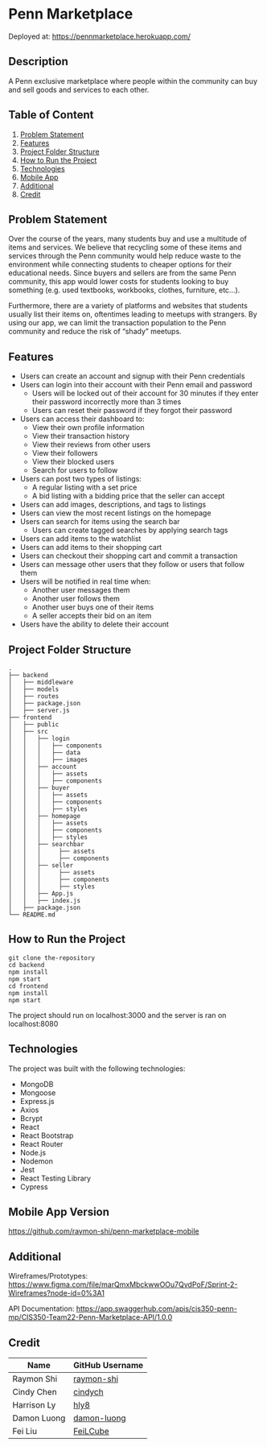 # Penn Marketplace

Deployed at: https://pennmarketplace.herokuapp.com/

## Description
A Penn exclusive marketplace where people within the community can buy and sell goods and services to each other.

## Table of Content
1. [Problem Statement](#problem-statement)
2. [Features](#features)
3. [Project Folder Structure](#project-folder-structure)
4. [How to Run the Project](#how-to-run-the-project)
5. [Technologies](#technologies)
6. [Mobile App](#mobile-app-version)
7. [Additional](#additional)
8. [Credit](#credit)


## Problem Statement
Over the course of the years, many students buy and use a multitude of items and services. We believe that recycling some of these items and services through the Penn community would help reduce waste to the environment while connecting students to cheaper options for their educational needs. Since buyers and sellers are from the same Penn community, this app would lower costs for students looking to buy something (e.g. used textbooks, workbooks, clothes, furniture, etc…).

Furthermore, there are a variety of platforms and websites that students usually list their items on, oftentimes leading to meetups with strangers. By using our app, we can limit the transaction population to the Penn community and reduce the risk of “shady” meetups.

## Features
* Users can create an account and signup with their Penn credentials
* Users can login into their account with their Penn email and password
  * Users will be locked out of their account for 30 minutes if they enter their password incorrectly more than 3 times
  * Users can reset their password if they forgot their password
* Users can access their dashboard to:
  * View their own profile information
  * View their transaction history
  * View their reviews from other users
  * View their followers
  * View their blocked users
  * Search for users to follow
* Users can post two types of listings:
  * A regular listing with a set price
  * A bid listing with a bidding price that the seller can accept
* Users can add images, descriptions, and tags to listings
* Users can view the most recent listings on the homepage
* Users can search for items using the search bar
  * Users can create tagged searches by applying search tags
* Users can add items to the watchlist
* Users can add items to their shopping cart
* Users can checkout their shopping cart and commit a transaction
* Users can message other users that they follow or users that follow them
* Users will be notified in real time when:
  * Another user messages them
  * Another user follows them
  * Another user buys one of their items
  * A seller accepts their bid on an item
* Users have the ability to delete their account


## Project Folder Structure
    .
    ├── backend
    │   ├── middleware                         
    │   ├── models                            
    │   ├── routes                            
    │   ├── package.json
    │   ├── server.js
    ├── frontend
    │   ├── public
    │   ├── src
    │   │   ├── login
    │   │   │   ├── components
    │   │   │   ├── data
    │   │   │   ├── images
    │   │   ├── account
    │   │   │   ├── assets
    │   │   │   ├── components
    │   │   ├── buyer
    │   │   │   ├── assets
    │   │   │   ├── components
    │   │   │   ├── styles
    │   │   ├── homepage
    │   │   │   ├── assets
    │   │   │   ├── components
    │   │   │   ├── styles
    │   │   ├── searchbar
    │   │   │     ├── assets
    │   │   │     ├── components
    │   │   ├── seller
    │   │   │     ├── assets
    │   │   │     ├── components
    │   │   │     ├── styles
    │   │   ├── App.js
    │   │   ├── index.js
    │   ├── package.json
    └── README.md
    
  ## How to Run the Project
  ```
  git clone the-repository
  cd backend
  npm install
  npm start
  cd frontend
  npm install
  npm start
  ```
  The project should run on localhost:3000 and the server is ran on localhost:8080
  
  ## Technologies
  The project was built with the following technologies:
-   MongoDB
-   Mongoose
-   Express.js
-   Axios
-   Bcrypt
-   React
-   React Bootstrap
-   React Router
-   Node.js
-   Nodemon
-   Jest
-   React Testing Library
-   Cypress

## Mobile App Version
https://github.com/raymon-shi/penn-marketplace-mobile

## Additional
Wireframes/Prototypes: https://www.figma.com/file/marQmxMbckwwOOu7QvdPoF/Sprint-2-Wireframes?node-id=0%3A1

API Documentation: https://app.swaggerhub.com/apis/cis350-penn-mp/CIS350-Team22-Penn-Marketplace-API/1.0.0

## Credit
| Name      | GitHub Username |
| ----------- | ----------- |
| Raymon Shi      | [raymon-shi](https://github.com/raymon-shi)       |
| Cindy Chen   | [cindych](https://github.com/cindych)        |
| Harrison Ly   | [hly8](https://github.com/hly8)        |
| Damon Luong   | [damon-luong](https://github.com/damon-luong)        |
| Fei Liu   | [FeiLCube](https://github.com/FeiLCube)        |

